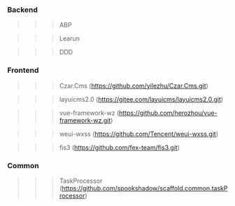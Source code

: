 ### Backend

>>> ABP

>>> Learun

>>> DDD


### Frontend

>>> Czar.Cms (https://github.com/yilezhu/Czar.Cms.git)

>>> layuicms2.0 (https://gitee.com/layuicms/layuicms2.0.git)

>>> vue-framework-wz (https://github.com/herozhou/vue-framework-wz.git)

>>> weui-wxss (https://github.com/Tencent/weui-wxss.git)

>>> fis3 (https://github.com/fex-team/fis3.git)

### Common

>>> TaskProcessor (https://github.com/spookshadow/scaffold.common.taskProcessor)
